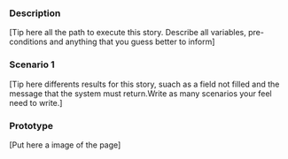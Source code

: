 ### Description

[Tip here all the path to execute this story. Describe all variables, 
pre-conditions and anything that you guess better to inform]

### Scenario 1
[Tip here differents results for this story, suach as a field not filled and the 
message that the system must return.Write as many scenarios your feel need
to write.]

### Prototype
[Put here a image of the page]